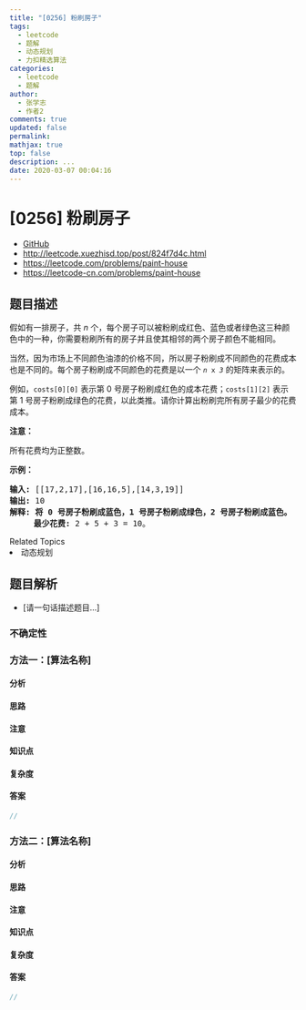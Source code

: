 ```yaml
---
title: "[0256] 粉刷房子"
tags:
  - leetcode
  - 题解
  - 动态规划
  - 力扣精选算法
categories:
  - leetcode
  - 题解
author:
  - 张学志
  - 作者2
comments: true
updated: false
permalink:
mathjax: true
top: false
description: ...
date: 2020-03-07 00:04:16
---
```



# [0256] 粉刷房子
* [GitHub](https://github.com/algoboy101/LeetCodeCrowdsource/tree/master/_posts/QA/%5B0256%5D%20%E7%B2%89%E5%88%B7%E6%88%BF%E5%AD%90.md)
* http://leetcode.xuezhisd.top/post/824f7d4c.html
* https://leetcode.com/problems/paint-house
* https://leetcode-cn.com/problems/paint-house


## 题目描述

<p>假如有一排房子，共 <em>n</em> 个，每个房子可以被粉刷成红色、蓝色或者绿色这三种颜色中的一种，你需要粉刷所有的房子并且使其相邻的两个房子颜色不能相同。</p>

<p>当然，因为市场上不同颜色油漆的价格不同，所以房子粉刷成不同颜色的花费成本也是不同的。每个房子粉刷成不同颜色的花费是以一个&nbsp;<code><em>n</em> x <em>3</em></code><em>&nbsp;</em>的矩阵来表示的。</p>

<p>例如，<code>costs[0][0]</code> 表示第 0 号房子粉刷成红色的成本花费；<code>costs[1][2]</code>&nbsp;表示第 1 号房子粉刷成绿色的花费，以此类推。请你计算出粉刷完所有房子最少的花费成本。</p>

<p><strong>注意：</strong></p>

<p>所有花费均为正整数。</p>

<p><strong>示例：</strong></p>

<pre><strong>输入: </strong>[[17,2,17],[16,16,5],[14,3,19]]
<strong>输出: </strong>10
<strong>解释: 将 0 号房子粉刷成蓝色，1 号房子粉刷成绿色，2 号房子粉刷成蓝色。</strong>
&nbsp;    <strong>最少花费:</strong> 2 + 5 + 3 = 10。
</pre>
<div><div>Related Topics</div><div><li>动态规划</li></div></div>


## 题目解析
* [请一句话描述题目...]

### 不确定性


### 方法一：[算法名称]

#### 分析

#### 思路

#### 注意

#### 知识点

#### 复杂度

#### 答案

```cpp
//
```


### 方法二：[算法名称]

#### 分析

#### 思路

#### 注意

#### 知识点

#### 复杂度

#### 答案

```cpp
//
```



